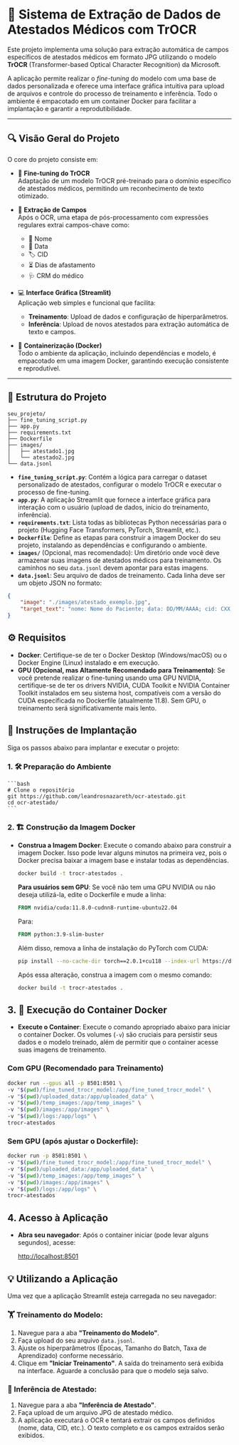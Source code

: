 ﻿# 🏥 Sistema de Extração de Dados de Atestados Médicos com TrOCR

Este projeto implementa uma solução para extração automática de campos específicos de atestados médicos em formato JPG utilizando o modelo **TrOCR** (Transformer-based Optical Character Recognition) da Microsoft.

A aplicação permite realizar o *fine-tuning* do modelo com uma base de dados personalizada e oferece uma interface gráfica intuitiva para upload de arquivos e controle do processo de treinamento e inferência. Todo o ambiente é empacotado em um container Docker para facilitar a implantação e garantir a reprodutibilidade.

---

## 🔍 Visão Geral do Projeto

O core do projeto consiste em:

- 🎯 **Fine-tuning do TrOCR**  
  Adaptação de um modelo TrOCR pré-treinado para o domínio específico de atestados médicos, permitindo um reconhecimento de texto otimizado.

- 🔎 **Extração de Campos**  
  Após o OCR, uma etapa de pós-processamento com expressões regulares extrai campos-chave como:
  - 👤 Nome
  - 📅 Data
  - 🏷️ CID
  - ⏳ Dias de afastamento
  - 🩺 CRM do médico

- 💻 **Interface Gráfica (Streamlit)**  
  Aplicação web simples e funcional que facilita:
  - **Treinamento**: Upload de dados e configuração de hiperparâmetros.
  - **Inferência**: Upload de novos atestados para extração automática de texto e campos.

- 🐳 **Containerização (Docker)**  
  Todo o ambiente da aplicação, incluindo dependências e modelo, é empacotado em uma imagem Docker, garantindo execução consistente e reprodutível.

---

## 📁 Estrutura do Projeto

```plaintext
seu_projeto/
├── fine_tuning_script.py
├── app.py
├── requirements.txt
├── Dockerfile
├── images/
│   ├── atestado1.jpg
│   └── atestado2.jpg
└── data.jsonl
```


- **`fine_tuning_script.py`**: Contém a lógica para carregar o dataset personalizado de atestados, configurar o modelo TrOCR e executar o processo de fine-tuning.
- **`app.py`**: A aplicação Streamlit que fornece a interface gráfica para interação com o usuário (upload de dados, início do treinamento, inferência).
- **`requirements.txt`**: Lista todas as bibliotecas Python necessárias para o projeto (Hugging Face Transformers, PyTorch, Streamlit, etc.).
- **`Dockerfile`**: Define as etapas para construir a imagem Docker do seu projeto, instalando as dependências e configurando o ambiente.
- **`images/`** (Opcional, mas recomendado): Um diretório onde você deve armazenar suas imagens de atestados médicos para treinamento. Os caminhos no seu `data.jsonl` devem apontar para estas imagens.
- **`data.jsonl`**: Seu arquivo de dados de treinamento. Cada linha deve ser um objeto JSON no formato:

```json
{
    "image": "./images/atestado_exemplo.jpg", 
    "target_text": "nome: Nome do Paciente; data: DD/MM/AAAA; cid: CXX.X; dias_afastamento: X; crm: 123456"
}
```


## ⚙️ Requisitos

- **Docker**: Certifique-se de ter o Docker Desktop (Windows/macOS) ou o Docker Engine (Linux) instalado e em execução.
- **GPU (Opcional, mas Altamente Recomendado para Treinamento)**: Se você pretende realizar o fine-tuning usando uma GPU NVIDIA, certifique-se de ter os drivers NVIDIA, CUDA Toolkit e NVIDIA Container Toolkit instalados em seu sistema host, compatíveis com a versão do CUDA especificada no Dockerfile (atualmente 11.8). Sem GPU, o treinamento será significativamente mais lento.

## 🚀 Instruções de Implantação

Siga os passos abaixo para implantar e executar o projeto:

### 1. 🛠️ Preparação do Ambiente

    ```bash
    # Clone o repositório
    git https://github.com/leandrosnazareth/ocr-atestado.git
    cd ocr-atestado/
    ```


### 2. 🏗️ Construção da Imagem Docker

- **Construa a Imagem Docker**:
    Execute o comando abaixo para construir a imagem Docker. Isso pode levar alguns minutos na primeira vez, pois o Docker precisa baixar a imagem base e instalar todas as dependências.

    ```bash
    docker build -t trocr-atestados .
    ```

    **Para usuários sem GPU**: Se você não tem uma GPU NVIDIA ou não deseja utilizá-la, edite o Dockerfile e mude a linha:

    ```dockerfile
    FROM nvidia/cuda:11.8.0-cudnn8-runtime-ubuntu22.04
    ```

    Para:

    ```dockerfile
    FROM python:3.9-slim-buster
    ```

    Além disso, remova a linha de instalação do PyTorch com CUDA:

    ```bash
    pip install --no-cache-dir torch==2.0.1+cu118 --index-url https://download.pytorch.org/whl/cu118
    ```

    Após essa alteração, construa a imagem com o mesmo comando:

    ```bash
    docker build -t trocr-atestados .
    ```

## 3. 🏃 Execução do Container Docker

- **Execute o Container**: Execute o comando apropriado abaixo para iniciar o container Docker. Os volumes (`-v`) são cruciais para persistir seus dados e o modelo treinado, além de permitir que o container acesse suas imagens de treinamento.

### Com GPU (Recomendado para Treinamento)

```bash
docker run --gpus all -p 8501:8501 \
-v "$(pwd)/fine_tuned_trocr_model:/app/fine_tuned_trocr_model" \
-v "$(pwd)/uploaded_data:/app/uploaded_data" \
-v "$(pwd)/temp_images:/app/temp_images" \
-v "$(pwd)/images:/app/images" \
-v "$(pwd)/logs:/app/logs" \
trocr-atestados
```

### Sem GPU (após ajustar o Dockerfile):
```bash
docker run -p 8501:8501 \
-v "$(pwd)/fine_tuned_trocr_model:/app/fine_tuned_trocr_model" \
-v "$(pwd)/uploaded_data:/app/uploaded_data" \
-v "$(pwd)/temp_images:/app/temp_images" \
-v "$(pwd)/images:/app/images" \
-v "$(pwd)/logs:/app/logs" \
trocr-atestados
```

## 4. Acesso à Aplicação

- **Abra seu navegador**: Após o container iniciar (pode levar alguns segundos), acesse:

  [http://localhost:8501](http://localhost:8501)

## 💡 Utilizando a Aplicação

Uma vez que a aplicação Streamlit esteja carregada no seu navegador:

### 🏋️ Treinamento do Modelo:
1. Navegue para a aba **"Treinamento do Modelo"**.
2. Faça upload do seu arquivo `data.jsonl`.
3. Ajuste os hiperparâmetros (Épocas, Tamanho do Batch, Taxa de Aprendizado) conforme necessário.
4. Clique em **"Iniciar Treinamento"**. A saída do treinamento será exibida na interface. Aguarde a conclusão para que o modelo seja salvo.

### 🔮 Inferência de Atestado:
1. Navegue para a aba **"Inferência de Atestado"**.
2. Faça upload de um arquivo JPG de atestado médico.
3. A aplicação executará o OCR e tentará extrair os campos definidos (nome, data, CID, etc.). O texto completo e os campos extraídos serão exibidos.
